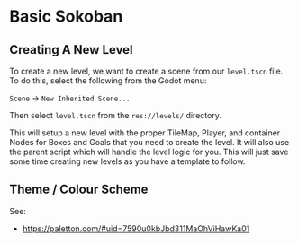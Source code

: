 # Basic Sokoban

## Creating A New Level

To create a new level, we want to create a scene from our `level.tscn` file. To do this, select the following from the Godot menu:

`Scene` -> `New Inherited Scene...`

Then select `level.tscn` from the `res://levels/` directory.

This will setup a new level with the proper TileMap, Player, and container Nodes for Boxes and Goals that you need to create the level. It will also use the parent script which will handle the level logic for you. This will just save some time creating new levels as you have a template to follow.

## Theme / Colour Scheme

See:
- https://paletton.com/#uid=7590u0kbJbd311MaOhViHawKa01
